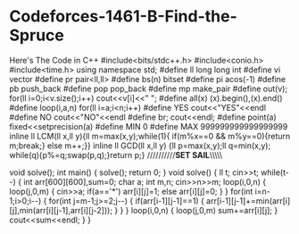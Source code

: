 # Codeforces-1461-B-Find-the-Spruce
Here's The Code in C++
#include<bits/stdc++.h>
#include<conio.h>
#include<time.h>
using namespace std;
#define ll long long int
#define vi vector<ll>
#define pr pair<ll,ll>
#define bs(n) bitset<n>
#define pi acos(-1)
#define pb push_back
#define pop pop_back
#define mp make_pair
#define out(v); for(ll i=0;i<v.size();i++) cout<<v[i]<<" ";
#define all(x) (x).begin(),(x).end()
#define loop(i,a,n) for(ll i=a;i<n;i++)
#define YES cout<<"YES"<<endl
#define NO cout<<"NO"<<endl
#define br; cout<<endl;
#define point(a) fixed<<setprecision(a)
#define MIN 0
#define MAX 999999999999999999
inline ll LCM(ll x,ll y){ll m=max(x,y);while(1){
if(m%x==0 && m%y==0){return m;break;} else m++;}}
inline ll GCD(ll x,ll y) {ll p=max(x,y);ll q=min(x,y);
while(q){p%=q;swap(p,q);}return p;}
//////////**********SET SAIL**********\\\\\\\\\\

void solve();
int main()
{
    solve();
    return 0;
}
void solve()
{
   ll t;
   cin>>t;
   while(t--)
   {
       int arr[600][600],sum=0;
       char a;
       int m,n;
       cin>>n>>m;
       loop(i,0,n)
       {
           loop(j,0,m)
           {
               cin>>a;
               if(a=='*') arr[i][j]=1;
               else arr[i][j]=0;
           }
       }
      for(int i=n-1;i>0;i--)
      {
          for(int j=m-1;j>=2;j--)
          {
              if(arr[i-1][j-1]==1)
              {
                  arr[i-1][j-1]+=min(arr[i][j],min(arr[i][j-1],arr[i][j-2]));
              }
          }
      }
       loop(i,0,n)
       {
           loop(j,0,m) sum+=arr[i][j];
       }
       cout<<sum<<endl;
   }
}

